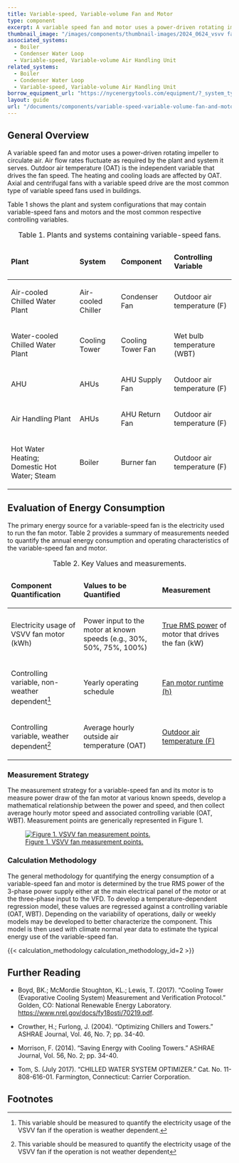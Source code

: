```yaml
---
title: Variable-speed, Variable-volume Fan and Motor
type: component
excerpt: A variable speed fan and motor uses a power-driven rotating impeller to circulate air.
thumbnail_image: "/images/components/thumbnail-images/2024_0624_vsvv fan component_thumbnail.png"
associated_systems:
  - Boiler
  - Condenser Water Loop
  - Variable-speed, Variable-volume Air Handling Unit
related_systems:
  - Boiler
  - Condenser Water Loop
  - Variable-speed, Variable-volume Air Handling Unit
borrow_equipment_url: "https://nycenergytools.com/equipment/?_system_type=electric-motors-and-drives"
layout: guide
url: "/documents/components/variable-speed-variable-volume-fan-and-motor"
---
```


## General Overview

A variable speed fan and motor uses a power-driven rotating impeller to circulate air. Air flow rates fluctuate as required by the plant and system it serves.  Outdoor air temperature (OAT) is the independent variable that drives the fan speed. The heating and cooling loads are affected by OAT. Axial and centrifugal fans with a variable speed drive are the most common type of variable speed fans used in buildings.  

Table 1 shows the plant and system configurations that may contain variable-speed fans and motors and the most common respective controlling variables. 

<table>
    <caption>Table 1. Plants and systems containing variable-speed fans.</caption>
    <thead>
        <tr>
            <td>
                <p><strong>Plant</strong></p>
            </td>
            <td>
                <p><strong>System</strong></p>
            </td>
            <td>
                <p><strong>Component</strong></p>
            </td>
            <td>
                <p><strong>Controlling Variable</strong></p>
            </td>
        </tr>
    <tbody>
        <tr>
            <td>
                <p>Air-cooled Chilled Water Plant</p>
            </td>
            <td>
                <p>Air-cooled Chiller</p>
            </td>
            <td>
                <p>Condenser Fan</p>
            </td>
            <td>
                <p>Outdoor air temperature (F)</p>
            </td>
        </tr>
        <tr>
            <td>
                <p>Water-cooled Chilled Water Plant</p>
            </td>
            <td>
                <p>Cooling Tower</p>
            </td>
            <td>
                <p>Cooling Tower Fan</p>
            </td>
            <td>
                <p>Wet bulb temperature (WBT)</p>
            </td>
        </tr>
        <tr>
            <td>
                <p>AHU</p>
            </td>
            <td>
                <p>AHUs</p>
            </td>
            <td>
                <p>AHU Supply Fan</p>
            </td>
            <td>
                <p>Outdoor air temperature (F)</p>
            </td>
        </tr>
        <tr>
            <td>
                <p>Air Handling Plant</p>
            </td>
            <td>
                <p>AHUs</p>
            </td>
            <td>
                <p>AHU Return Fan</p>
            </td>
            <td>
                <p>Outdoor air temperature (F)</p>
            </td>
        </tr>
        <tr>
            <td>
                <p>Hot Water Heating; Domestic Hot Water; Steam</p>
            </td>
            <td>
                <p>Boiler</p>
            </td>
            <td>
                <p>Burner fan</p>
            </td>
            <td>
                <p>Outdoor air temperature (F)</p>
            </td>
        </tr>
    </tbody>
</table>

## Evaluation of Energy Consumption
The primary energy source for a variable-speed fan is the electricity used to run the fan motor. Table 2 provides a summary of measurements needed to quantify the annual energy consumption and operating characteristics of the variable-speed fan and motor.

<table>
    <caption>Table 2. Key Values and measurements.</caption>
    <thead>
        <tr>
            <td>
                <p><strong>Component Quantification</strong></p>
            </td>
            <td>
                <p><strong>Values to be Quantified</strong></p>
            </td>
            <td>
                <p><strong>Measurement</strong></p>
            </td>
        </tr>
    <tbody>
        <tr>
            <td>
                <p>Electricity usage of VSVV fan motor (kWh)</p>
            </td>
            <td>
                <p>Power input to the motor at known speeds (e.g., 30%, 50%, 75%, 100%)</p>
            </td>
            <td>
                <p><a href="/documents/measurement-technique/true-rms-power">True RMS power</a> of motor that drives the fan (kW)</p>
            </td>
        </tr>
        <tr>
<td>

Controlling variable, non-weather dependent[^1]

</td>
            <td>
                <p>Yearly operating schedule</p>
            </td>
            <td>
                <p><a href="/documents/measurement-technique/motor-runtime">Fan motor runtime (h)</a></p>
            </td>
        </tr>
        <tr>
<td>

Controlling variable, weather dependent[^2]

</td>
            <td>
                <p>Average hourly outside air temperature (OAT)</p>
            </td>
            <td>
                <p><a href="/documents/measurement-technique/outdoor-air-temperature">Outdoor air temperature (F)</a></p>
            </td>
        </tr>
    </tbody>
</table>

### Measurement Strategy

The measurement strategy for a variable-speed fan and its motor is to measure power draw of the fan motor at various known speeds, develop a mathematical relationship between the power and speed, and then collect average hourly motor speed and associated controlling variable (OAT, WBT). Measurement points are generically represented in Figure 1. 

<!-- Temporary image until new one given by Orlando -->
<a href="/images/components/Measurement-boundary-of-a-fan-motor-with-VFD.png">
<figure class="figure">
  <img src="/images/components/Measurement-boundary-of-a-fan-motor-with-VFD.png" class="figure-img img-fluid rounded" alt="Figure 1. VSVV fan measurement points.">
  <figcaption class="figure-caption text-left">Figure 1. VSVV fan measurement points.</figcaption>
</figure>
</a>

### Calculation Methodology

The general methodology for quantifying the energy consumption of a variable-speed fan and motor is determined by the true RMS power of the 3-phase power supply either at the main electrical panel of the motor or at the three-phase input to the VFD. To develop a temperature-dependent regression model, these values are regressed against a controlling variable (OAT, WBT). Depending on the variability of operations, daily or weekly models may be developed to better characterize the component. This model is then used with climate normal year data to estimate the typical energy use of the variable-speed fan.  

{{< calculation_methodology calculation_methodology_id=2 >}} 
  
## Further Reading

- Boyd, BK.; McMordie Stoughton, KL.; Lewis, T. (2017). “Cooling Tower (Evaporative Cooling System) Measurement and Verification Protocol.” Golden, CO: National Renewable Energy Laboratory. https://www.nrel.gov/docs/fy18osti/70219.pdf.  

- Crowther, H.; Furlong, J. (2004). “Optimizing Chillers and Towers.” ASHRAE Journal, Vol. 46, No. 7; pp. 34-40. 

- Morrison, F. (2014). “Saving Energy with Cooling Towers.” ASHRAE Journal, Vol. 56, No. 2; pp. 34-40. 

- Tom, S. (July 2017). “CHILLED WATER SYSTEM OPTIMIZER.” Cat. No. 11-808-616-01. Farmington, Connecticut: Carrier Corporation.

## Footnotes

[^1]: This variable should be measured to quantify the electricity usage of the VSVV fan if the operation is weather dependent.
[^2]: This variable should be measured to quantify the electricity usage of the VSVV fan if the operation is not weather dependent